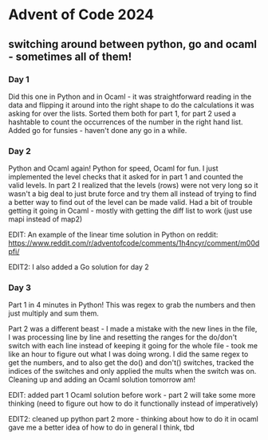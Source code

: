 # Advent of Code 2024
## switching around between python, go and ocaml - sometimes all of them!

### Day 1
Did this one in Python and in Ocaml - it was straightforward reading in the data
and flipping it around into the right shape to do the calculations it was asking
for over the lists. Sorted them both for part 1, for part 2 used a hashtable to
count the occurrences of the number in the right hand list. Added go for funsies - haven't done any go in a while.

### Day 2
Python and Ocaml again! Python for speed, Ocaml for fun. I just implemented the
level checks that it asked for in part 1 and counted the valid levels. In part 2
I realized that the levels (rows) were not very long so it wasn't a big deal to
just brute force and try them all instead of trying to find a better way to find
out of the level can be made valid. Had a bit of trouble getting it going in
Ocaml - mostly with getting the diff list to work (just use mapi instead of map2)

EDIT: An example of the linear time solution in Python on reddit: https://www.reddit.com/r/adventofcode/comments/1h4ncyr/comment/m00dpfi/

EDIT2: I also added a Go solution for day 2

### Day 3
Part 1 in 4 minutes in Python! This was regex to grab the numbers and then just
multiply and sum them.

Part 2 was a different beast - I made a mistake with the new lines in the file,
I was processing line by line and resetting the ranges for the do/don't switch
with each line instead of keeping it going for the whole file - took me like an
hour to figure out what I was doing wrong.
I did the same regex to get the numbers, and to also get the do() and don't()
switches, tracked the indices of the switches and only applied the mults when
the switch was on. Cleaning up and adding an Ocaml solution tomorrow am!

EDIT: added part 1 Ocaml solution before work - part 2 will take some more
thinking (need to figure out how to do it functionally instead of imperatively)

EDIT2: cleaned up python part 2 more - thinking about how to do it in ocaml gave
me a better idea of how to do in general I think, tbd